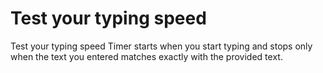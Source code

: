 # Test your typing speed

Test your typing speed
Timer starts when you start typing and stops only when the text you entered matches exactly with the provided text.
